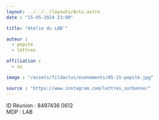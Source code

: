 ```yaml
---
layout: ../../../layouts/Actu.astro
date : "15-05-2024 23:00"

title: "Atelie du LAB'"

auteur :
  - pepite
  - lettres

affiliation :
  - su

image : "/assets/fildactus/evenements/05-15-pepite.jpg"

source : "https://www.instagram.com/lettres_sorbonne/"
---
```


ID Réunion : 8497436 0612  
MDP : LAB